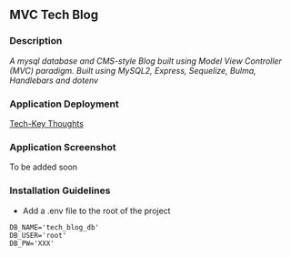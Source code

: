 ## MVC Tech Blog

### Description

_A mysql database and CMS-style Blog built using Model View Controller (MVC) paradigm. Built using MySQL2, Express, Sequelize, Bulma, Handlebars and dotenv_

### Application Deployment

[Tech-Key Thoughts](https://tech-blog-techkey-thoughts.herokuapp.com)

### Application Screenshot

To be added soon

### Installation Guidelines

- Add a .env file to the root of the project

```text
DB_NAME='tech_blog_db'
DB_USER='root'
DB_PW='XXX'
```
